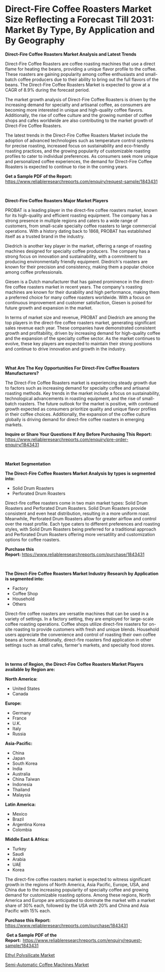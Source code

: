 <p><h1>Direct-Fire Coffee Roasters Market Size Reflecting a Forecast Till 2031: Market By Type, By Application and By Geography</h1></p><p><strong>Direct-Fire Coffee Roasters Market Analysis and Latest Trends</strong></p>
<p><p>Direct-Fire Coffee Roasters are coffee roasting machines that use a direct flame for heating the beans, providing a unique flavor profile to the coffee. These roasters are gaining popularity among coffee enthusiasts and small-batch coffee producers due to their ability to bring out the full flavors of the beans. The Direct-Fire Coffee Roasters Market is expected to grow at a CAGR of 8.9% during the forecast period. </p><p>The market growth analysis of Direct-Fire Coffee Roasters is driven by the increasing demand for specialty and artisanal coffee, as consumers are becoming more interested in unique and high-quality coffee flavors. Additionally, the rise of coffee culture and the growing number of coffee shops and cafes worldwide are also contributing to the market growth of Direct-Fire Coffee Roasters. </p><p>The latest trends in the Direct-Fire Coffee Roasters Market include the adoption of advanced technologies such as temperature control systems for precise roasting, increased focus on sustainability and eco-friendly roasting practices, and the growing popularity of customizable roasting profiles to cater to individual preferences. As consumers seek more unique and personalized coffee experiences, the demand for Direct-Fire Coffee Roasters is expected to continue to rise in the coming years.</p></p>
<p><strong>Get a Sample PDF of the Report:&nbsp;</strong> <a href="https://www.reliableresearchreports.com/enquiry/request-sample/1843431">https://www.reliableresearchreports.com/enquiry/request-sample/1843431</a></p>
<p>&nbsp;</p>
<p><strong>Direct-Fire Coffee Roasters Major Market Players</strong></p>
<p><p>PROBAT is a leading player in the direct-fire coffee roasters market, known for its high-quality and efficient roasting equipment. The company has a strong presence in multiple regions and caters to a wide range of customers, from small-scale specialty coffee roasters to large commercial operations. With a history dating back to 1868, PROBAT has established itself as a trusted brand in the industry.</p><p>Diedrich is another key player in the market, offering a range of roasting machines designed for specialty coffee producers. The company has a strong focus on innovation and sustainability, with a commitment to producing environmentally friendly equipment. Diedrich's roasters are known for their precision and consistency, making them a popular choice among coffee professionals.</p><p>Giesen is a Dutch manufacturer that has gained prominence in the direct-fire coffee roasters market in recent years. The company's roasting machines are known for their durability and high performance, making them a preferred choice for many coffee roasters worldwide. With a focus on continuous improvement and customer satisfaction, Giesen is poised for future growth and expansion in the market.</p><p>In terms of market size and revenue, PROBAT and Diedrich are among the top players in the direct-fire coffee roasters market, generating significant sales revenue each year. These companies have demonstrated consistent growth and profitability, driven by increasing demand for high-quality coffee and the expansion of the specialty coffee sector. As the market continues to evolve, these key players are expected to maintain their strong positions and continue to drive innovation and growth in the industry.</p></p>
<p>&nbsp;</p>
<p><strong>What Are The Key Opportunities For Direct-Fire Coffee Roasters Manufacturers?</strong></p>
<p><p>The Direct-Fire Coffee Roasters market is experiencing steady growth due to factors such as increasing demand for specialty coffee and artisanal roasting methods. Key trends in the market include a focus on sustainability, technological advancements in roasting equipment, and the rise of small-batch roasters. The future outlook for the market is positive, with continued growth expected as consumers prioritize quality and unique flavor profiles in their coffee choices. Additionally, the expansion of the coffee culture globally is driving demand for direct-fire coffee roasters in emerging markets.</p></p>
<p><strong>Inquire or Share Your Questions If Any Before Purchasing This Report:</strong> <a href="https://www.reliableresearchreports.com/enquiry/pre-order-enquiry/1843431">https://www.reliableresearchreports.com/enquiry/pre-order-enquiry/1843431</a></p>
<p>&nbsp;</p>
<p><strong>Market Segmentation</strong></p>
<p><strong>The Direct-Fire Coffee Roasters Market Analysis by types is segmented into:</strong></p>
<p><ul><li>Solid Drum Roasters</li><li>Perforated Drum Roasters</li></ul></p>
<p><p>Direct-fire coffee roasters come in two main market types: Solid Drum Roasters and Perforated Drum Roasters. Solid Drum Roasters provide consistent and even heat distribution, resulting in a more uniform roast. Meanwhile, Perforated Drum Roasters allow for greater airflow and control over the roast profile. Each type caters to different preferences and roasting styles, with Solid Drum Roasters being preferred for a traditional approach and Perforated Drum Roasters offering more versatility and customization options for coffee roasters.</p></p>
<p><strong>Purchase this Report:&nbsp;</strong><a href="https://www.reliableresearchreports.com/purchase/1843431">https://www.reliableresearchreports.com/purchase/1843431</a></p>
<p>&nbsp;</p>
<p><strong>The Direct-Fire Coffee Roasters Market Industry Research by Application is segmented into:</strong></p>
<p><ul><li>Factory</li><li>Coffee Shop</li><li>Household</li><li>Others</li></ul></p>
<p><p>Direct-fire coffee roasters are versatile machines that can be used in a variety of settings. In a factory setting, they are employed for large-scale coffee roasting operations. Coffee shops utilize direct-fire roasters for on-site roasting to provide customers with fresh and unique blends. Household users appreciate the convenience and control of roasting their own coffee beans at home. Additionally, direct-fire roasters find application in other settings such as small cafes, farmer's markets, and specialty food stores.</p></p>
<p>&nbsp;</p>
<p><strong>In terms of Region, the Direct-Fire Coffee Roasters Market Players available by Region are:</strong></p>
<p>
    <p> <strong> North America: </strong>
        <ul>
            <li>United States</li>
            <li>Canada</li>
        </ul>
        </p> 
    <p> <strong> Europe: </strong>
        <ul>
            <li>Germany</li>
            <li>France</li>
            <li>U.K.</li>
            <li>Italy</li>
            <li>Russia</li>
        </ul>
        </p> 
    <p> <strong> Asia-Pacific: </strong>
        <ul>
            <li>China</li>
            <li>Japan</li>
            <li>South Korea</li>
            <li>India</li>
            <li>Australia</li>
            <li>China Taiwan</li>
            <li>Indonesia</li>
            <li>Thailand</li>
            <li>Malaysia</li>
        </ul>
        </p> 
    <p> <strong> Latin America: </strong>
        <ul>
            <li>Mexico</li>
            <li>Brazil</li>
            <li>Argentina Korea</li>
            <li>Colombia</li>
        </ul>
        </p> 
    <p> <strong> Middle East & Africa: </strong>
        <ul>
            <li>Turkey</li>
            <li>Saudi</li>
            <li>Arabia</li>
            <li>UAE</li>
            <li>Korea</li>
        </ul>
    </p>
    </p>
<p><p>The direct-fire coffee roasters market is expected to witness significant growth in the regions of North America, Asia Pacific, Europe, USA, and China due to the increasing popularity of specialty coffee and growing demand for customizable roasting options. Among these regions, North America and Europe are anticipated to dominate the market with a market share of 30% each, followed by the USA with 20% and China and Asia Pacific with 15% each.</p></p>
<p><strong>Purchase this Report: </strong><a href="https://www.reliableresearchreports.com/purchase/1843431">https://www.reliableresearchreports.com/purchase/1843431</a></p>
<p>&nbsp;<strong>Get a Sample PDF of the Report:&nbsp;&nbsp;</strong><a href="https://www.reliableresearchreports.com/enquiry/request-sample/1843431">https://www.reliableresearchreports.com/enquiry/request-sample/1843431</a></p>
<p><strong></strong></p>
<p><p><a href="https://lydian-appliance-61d.notion.site/Ethyl-Polysilicate-Market-Size-Share-Trends-Analysis-Report-By-Application-Regional-Outlook-Com-108c5aced8254baead775e091ee98472">Ethyl Polysilicate Market</a></p><p><a href="https://github.com/Chiragrp22/Market-Research-Report-List-3/blob/main/semi-automatic-coffee-machines-market.md">Semi-Automatic Coffee Machines Market</a></p></p>